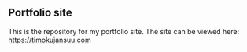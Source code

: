 ## Portfolio site

This is the repository for my portfolio site.
The site can be viewed here: https://timokujansuu.com